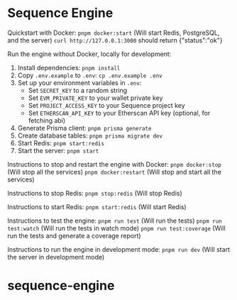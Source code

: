 # Sequence Engine

Quickstart with Docker:
`pnpm docker:start` (Will start Redis, PostgreSQL, and the server)
`curl http://127.0.0.1:3000` should return {"status":"ok"}

Run the engine without Docker, locally for development:
1. Install dependencies: `pnpm install`
2. Copy `.env.example` to `.env`: `cp .env.example .env`
3. Set up your environment variables in `.env`:
   - Set `SECRET_KEY` to a random string
   - Set `EVM_PRIVATE_KEY` to your wallet private key
   - Set `PROJECT_ACCESS_KEY` to your Sequence project key
   - Set `ETHERSCAN_API_KEY` to your Etherscan API key (optional, for fetching abi)
4. Generate Prisma client: `pnpm prisma generate`
5. Create database tables: `pnpm prisma migrate dev`
6. Start Redis: `pnpm start:redis`
7. Start the server: `pnpm start`

Instructions to stop and restart the engine with Docker:
`pnpm docker:stop` (Will stop all the services)
`pnpm docker:restart` (Will stop and start all the services)

Instructions to stop Redis:
`pnpm stop:redis` (Will stop Redis)

Instructions to start Redis:
`pnpm start:redis` (Will start Redis)

Instructions to test the engine:
`pnpm run test` (Will run the tests)
`pnpm run test:watch` (Will run the tests in watch mode)
`pnpm run test:coverage` (Will run the tests and generate a coverage report)

Instructions to run the engine in development mode:
`pnpm run dev` (Will start the server in development mode)
# sequence-engine
